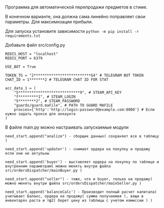 Программа для автоматической перепродажи предметов в стиме.

В конечном варианте, она должна сама линейно поправляет свои параметры. Для максимизации прибыли.

Для запуска установите зависимости
`
python -m pip install -r requirements.txt
`

Добавьте файл src/config.py
```
REDIS_HOST = "localhost"
REDIS_PORT = 6379

USE_BOT = True

TOKEN_TG = "2**************************G4" # TELEGRAM BOT TOKEN
CHAT_ID = 1*******2 # TELEGRAM CHAT ID FOR STAT

acc_data_1 = (
	"5****************************9", # STEAM_API_KEY
	"f*********1", # STEAM_LOGIN
	"5********2", # STEAM_PASSWORD
	"guards/guard.maFile", # PATH TO GUARD MAFILE
	proxies={'http':'http://login:password@example.com:8080'} # Если нужно задать прокси для аккаунта
)
```

В файле main.py можно настраивать запускаемые модули
```
need_start.append("analize") - сборщик данных( сохраняет все в таблицу )

need_start.append('updater') - снимает ордера на покупку и продажу если они не актульны

need_start.append('buyer') - выставляет ордера на покупку по таблице и внутренним параметрам( можно менять внутри файла src/ordersDispatcher/mainBuyer.py )

need_start.append("seller") - тоже, что и buyer, только на продажу( можно менять внутри файла src/ordersDispatcher/mainSeller.py )

need_start.append('balanceCalc') - Производит полный расчет капитала( учитывает Баланс, ордера на продажу( сумма получаемая ), вещи в инвентарях раста и тф2( берет цену из таблицы с учетом комиссии ) )
```
